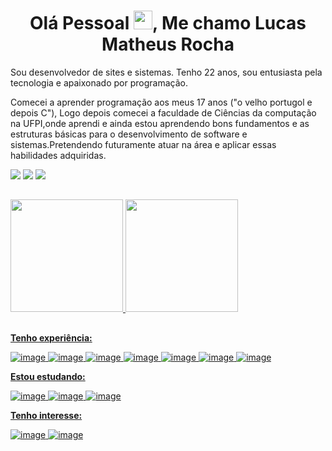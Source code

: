 <h1 align="center"> Olá Pessoal <img src="https://raw.githubusercontent.com/kaueMarques/kaueMarques/master/hi.gif" width="30px">, Me chamo Lucas Matheus Rocha</h1>


Sou desenvolvedor de sites e sistemas. Tenho 22 anos, sou entusiasta pela tecnologia e apaixonado por programação.

Comecei a aprender programação aos meus 17 anos ("o velho portugol e depois C"), Logo depois comecei a faculdade de Ciências da computação na UFPI,onde aprendi e ainda estou aprendendo bons fundamentos e as estruturas básicas para o desenvolvimento de software e sistemas.Pretendendo futuramente atuar na área e aplicar essas habilidades adquiridas.
 
 <div> 
 <a href="lucas matheus#5590" target="_blank"><img src="https://img.shields.io/badge/Discord-7289DA?style=for-the-badge&logo=discord&logoColor=white" target="_blank"></a> 
  <a href="mailto:lucasmatheussm22@gmail.com"><img src="https://img.shields.io/badge/-Gmail-%23333?style=for-the-badge&logo=gmail&logoColor=white" target="_blank"></a>
  <a href="https://www.linkedin.com/in/lucas-matheus-rocha-b455a9177/" target="_blank"><img src="https://img.shields.io/badge/-LinkedIn-%230077B5?style=for-the-badge&logo=linkedin&logoColor=white" target="_blank"></a> 
</div>

##

<div>
  <a href="https://github.com/lucasmatheus001">
  <img height="180em" src="https://github-readme-stats.vercel.app/api?username=lucasmatheus001&show_icons=true&theme=material-palenight&include_all_commits=true&count_private=true"/>
  <img height="180em" src="https://github-readme-stats.vercel.app/api/top-langs/?username=LuisMarchio03&layout=compact&langs_count=7&theme=material-palenight"/>
</div>

 ##

**Tenho experiência:**
 
![image](https://img.shields.io/badge/HTML5-E34F26?style=for-the-badge&logo=html5&logoColor=white)
![image](https://img.shields.io/badge/CSS3-1572B6?style=for-the-badge&logo=css3&logoColor=white)
![image](https://img.shields.io/badge/JavaScript-F7DF1E?style=for-the-badge&logo=javascript&logoColor=black)
![image](https://img.shields.io/badge/React.js-5ed3f3?style=for-the-badge&logo=react&logoColor=black)
 ![image](https://img.shields.io/badge/Node.js-7fc728?style=for-the-badge&logo=Node.js&logoColor=white)
 ![image](https://img.shields.io/badge/PostgreSQL-45739e?style=for-the-badge&logo=PostgreSQL&logoColor=white)
![image](https://img.shields.io/badge/Git-F05032?style=for-the-badge&logo=git&logoColor=white)

**Estou estudando:**

![image](https://img.shields.io/badge/Redux-7248b6?style=for-the-badge&logo=redux&logoColor=white)
![image](https://img.shields.io/badge/mongodb-10aa50?style=for-the-badge&logo=mongodb&logoColor=white)
![image](https://img.shields.io/badge/nestjs-e0234e?style=for-the-badge&logo=nestjs&logoColor=white)

**Tenho interesse:**

![image](https://img.shields.io/badge/graphql-de33a6?style=for-the-badge&logo=graphql&logoColor=white)
![image](https://img.shields.io/badge/adonisjs-5a45ff?style=for-the-badge&logo=adonisjs&logoColor=white)

<p align="justify">

</p>
